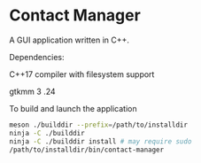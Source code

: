 # Contact Manager

A GUI application written in C++.

Dependencies:

C++17 compiler with filesystem support

gtkmm 3 .24

To build and launch the application

```bash
meson ./builddir --prefix=/path/to/installdir
ninja -C ./builddir
ninja -C ./builddir install # may require sudo
/path/to/installdir/bin/contact-manager

```
